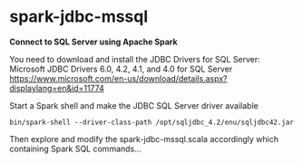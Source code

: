 # spark-jdbc-mssql
**Connect to SQL Server using Apache Spark**


You need to download and install the JDBC Drivers for SQL Server:  
Microsoft JDBC Drivers 6.0, 4.2, 4.1, and 4.0 for SQL Server  
<https://www.microsoft.com/en-us/download/details.aspx?displaylang=en&id=11774>


Start a Spark shell and make the JDBC SQL Server driver available 

```
bin/spark-shell --driver-class-path /opt/sqljdbc_4.2/enu/sqljdbc42.jar
```

Then explore and modify the spark-jdbc-mssql.scala accordingly which containing Spark SQL commands...
